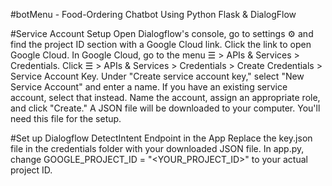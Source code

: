 
#botMenu - Food-Ordering Chatbot Using Python Flask & DialogFlow

#Service Account Setup
Open Dialogflow's console, go to settings ⚙ and find the project ID section with a Google Cloud link. Click the link to open Google Cloud.
In Google Cloud, go to the menu ☰ > APIs & Services > Credentials.
Click ☰ > APIs & Services > Credentials > Create Credentials > Service Account Key.
Under "Create service account key," select "New Service Account" and enter a name. If you have an existing service account, select that instead.
Name the account, assign an appropriate role, and click "Create."
A JSON file will be downloaded to your computer. You'll need this file for the setup.

#Set up Dialogflow DetectIntent Endpoint in the App
Replace the key.json file in the credentials folder with your downloaded JSON file.
In app.py, change GOOGLE_PROJECT_ID = "<YOUR_PROJECT_ID>" to your actual project ID.
 
 
